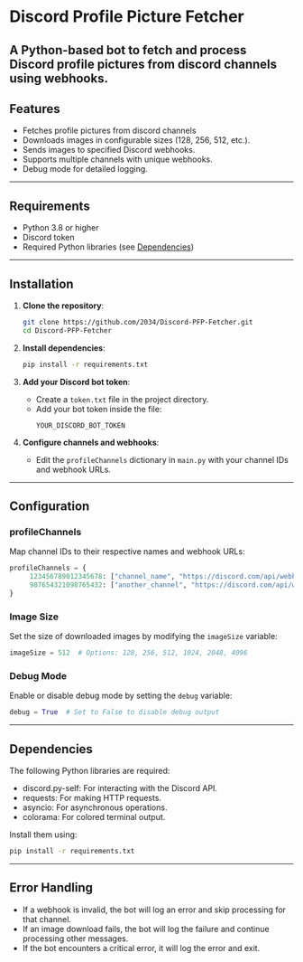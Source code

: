 # Discord Profile Picture Fetcher

A Python-based bot to fetch and process Discord profile pictures from discord channels using webhooks.
---

## Features

- Fetches profile pictures from discord channels
- Downloads images in configurable sizes (128, 256, 512, etc.).
- Sends images to specified Discord webhooks.
- Supports multiple channels with unique webhooks.
- Debug mode for detailed logging.

---

## Requirements

- Python 3.8 or higher
- Discord token
- Required Python libraries (see [Dependencies](#dependencies))

---

## Installation

1. **Clone the repository**:
    ```bash
    git clone https://github.com/2034/Discord-PFP-Fetcher.git
    cd Discord-PFP-Fetcher
    ```

2. **Install dependencies**:
    ```bash
    pip install -r requirements.txt
    ```

3. **Add your Discord bot token**:
    - Create a `token.txt` file in the project directory.
    - Add your bot token inside the file:
      ```
      YOUR_DISCORD_BOT_TOKEN
      ```

4. **Configure channels and webhooks**:
    - Edit the `profileChannels` dictionary in `main.py` with your channel IDs and webhook URLs.

---

## Configuration

### profileChannels
Map channel IDs to their respective names and webhook URLs:
```python
profileChannels = {
     123456789012345678: ["channel_name", "https://discord.com/api/webhooks/your_webhook_url"],
     987654321098765432: ["another_channel", "https://discord.com/api/webhooks/another_webhook_url"]
}
```

### Image Size
Set the size of downloaded images by modifying the `imageSize` variable:
```python
imageSize = 512  # Options: 128, 256, 512, 1024, 2048, 4096
```

### Debug Mode
Enable or disable debug mode by setting the `debug` variable:
```python
debug = True  # Set to False to disable debug output
```

---

## Dependencies

The following Python libraries are required:
- discord.py-self: For interacting with the Discord API.
- requests: For making HTTP requests.
- asyncio: For asynchronous operations.
- colorama: For colored terminal output.

Install them using:
```bash
pip install -r requirements.txt
```

---

## Error Handling

- If a webhook is invalid, the bot will log an error and skip processing for that channel.
- If an image download fails, the bot will log the failure and continue processing other messages.
- If the bot encounters a critical error, it will log the error and exit.